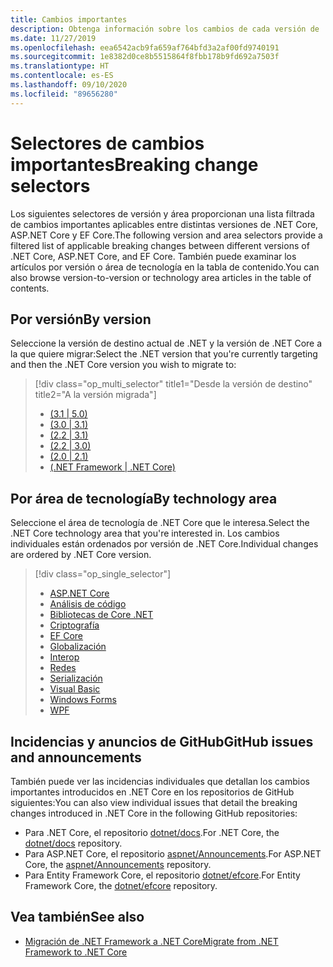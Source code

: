 ```yaml
---
title: Cambios importantes
description: Obtenga información sobre los cambios de cada versión de .NET Core.
ms.date: 11/27/2019
ms.openlocfilehash: eea6542acb9fa659af764bfd3a2af00fd9740191
ms.sourcegitcommit: 1e8382d0ce8b5515864f8fbb178b9fd692a7503f
ms.translationtype: HT
ms.contentlocale: es-ES
ms.lasthandoff: 09/10/2020
ms.locfileid: "89656280"
---
```

# <a name="breaking-change-selectors"></a><span data-ttu-id="392b7-103">Selectores de cambios importantes</span><span class="sxs-lookup"><span data-stu-id="392b7-103">Breaking change selectors</span></span>

<span data-ttu-id="392b7-104">Los siguientes selectores de versión y área proporcionan una lista filtrada de cambios importantes aplicables entre distintas versiones de .NET Core, ASP.NET Core y EF Core.</span><span class="sxs-lookup"><span data-stu-id="392b7-104">The following version and area selectors provide a filtered list of applicable breaking changes between different versions of .NET Core, ASP.NET Core, and EF Core.</span></span> <span data-ttu-id="392b7-105">También puede examinar los artículos por versión o área de tecnología en la tabla de contenido.</span><span class="sxs-lookup"><span data-stu-id="392b7-105">You can also browse version-to-version or technology area articles in the table of contents.</span></span>

## <a name="by-version"></a><span data-ttu-id="392b7-106">Por versión</span><span class="sxs-lookup"><span data-stu-id="392b7-106">By version</span></span>

<span data-ttu-id="392b7-107">Seleccione la versión de destino actual de .NET y la versión de .NET Core a la que quiere migrar:</span><span class="sxs-lookup"><span data-stu-id="392b7-107">Select the .NET version that you're currently targeting and then the .NET Core version you wish to migrate to:</span></span>

> [!div class="op_multi_selector" title1="Desde la versión de destino" title2="A la versión migrada"]
>
> - [(3.1 | 5.0)](3.1-5.0.md)
> - [(3.0 | 3.1)](3.0-3.1.md)
> - [(2.2 | 3.1)](2.2-3.1.md)
> - [(2.2 | 3.0)](2.2-3.0.md)
> - [(2.0 | 2.1)](2.0-2.1.md)
> - [(.NET Framework | .NET Core)](fx-core.md)

## <a name="by-technology-area"></a><span data-ttu-id="392b7-116">Por área de tecnología</span><span class="sxs-lookup"><span data-stu-id="392b7-116">By technology area</span></span>

<span data-ttu-id="392b7-117">Seleccione el área de tecnología de .NET Core que le interesa.</span><span class="sxs-lookup"><span data-stu-id="392b7-117">Select the .NET Core technology area that you're interested in.</span></span> <span data-ttu-id="392b7-118">Los cambios individuales están ordenados por versión de .NET Core.</span><span class="sxs-lookup"><span data-stu-id="392b7-118">Individual changes are ordered by .NET Core version.</span></span>

> [!div class="op_single_selector"]
>
> - [ASP.NET Core](aspnetcore.md)
> - [Análisis de código](code-analysis.md)
> - [Bibliotecas de Core .NET](corefx.md)
> - [Criptografía](cryptography.md)
> - [EF Core](/ef/core/what-is-new/ef-core-3.0/breaking-changes)
> - [Globalización](globalization.md)
> - [Interop](interop.md)
> - [Redes](networking.md)
> - [Serialización](serialization.md)
> - [Visual Basic](visualbasic.md)
> - [Windows Forms](winforms.md)
> - [WPF](wpf.md)

## <a name="github-issues-and-announcements"></a><span data-ttu-id="392b7-131">Incidencias y anuncios de GitHub</span><span class="sxs-lookup"><span data-stu-id="392b7-131">GitHub issues and announcements</span></span>

<span data-ttu-id="392b7-132">También puede ver las incidencias individuales que detallan los cambios importantes introducidos en .NET Core en los repositorios de GitHub siguientes:</span><span class="sxs-lookup"><span data-stu-id="392b7-132">You can also view individual issues that detail the breaking changes introduced in .NET Core in the following GitHub repositories:</span></span>

- <span data-ttu-id="392b7-133">Para .NET Core, el repositorio [dotnet/docs](https://github.com/dotnet/docs/issues?q=is%3Aissue+label%3Abreaking-change).</span><span class="sxs-lookup"><span data-stu-id="392b7-133">For .NET Core, the [dotnet/docs](https://github.com/dotnet/docs/issues?q=is%3Aissue+label%3Abreaking-change) repository.</span></span>
- <span data-ttu-id="392b7-134">Para ASP.NET Core, el repositorio [aspnet/Announcements](https://github.com/aspnet/Announcements/issues?q=is%3Aissue+is%3Aopen+label%3A%22Breaking+change%22+label%3A3.0.0).</span><span class="sxs-lookup"><span data-stu-id="392b7-134">For ASP.NET Core, the [aspnet/Announcements](https://github.com/aspnet/Announcements/issues?q=is%3Aissue+is%3Aopen+label%3A%22Breaking+change%22+label%3A3.0.0) repository.</span></span>
- <span data-ttu-id="392b7-135">Para Entity Framework Core, el repositorio [dotnet/efcore](https://github.com/dotnet/efcore/issues?q=is%3Aopen+is%3Aissue+label%3Abreaking-change).</span><span class="sxs-lookup"><span data-stu-id="392b7-135">For Entity Framework Core, the [dotnet/efcore](https://github.com/dotnet/efcore/issues?q=is%3Aopen+is%3Aissue+label%3Abreaking-change) repository.</span></span>

## <a name="see-also"></a><span data-ttu-id="392b7-136">Vea también</span><span class="sxs-lookup"><span data-stu-id="392b7-136">See also</span></span>

- [<span data-ttu-id="392b7-137">Migración de .NET Framework a .NET Core</span><span class="sxs-lookup"><span data-stu-id="392b7-137">Migrate from .NET Framework to .NET Core</span></span>](../porting/index.md)
